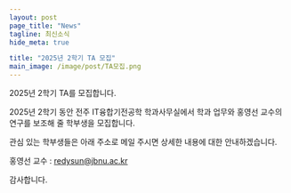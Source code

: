 ```yaml
---
layout: post
page_title: "News"
tagline: 최신소식
hide_meta: true

title: "2025년 2학기 TA 모집"
main_image: /image/post/TA모집.png
---
```


2025년 2학기 TA를 모집합니다. 

2025년 2학기 동안 전주 IT융합기전공학 학과사무실에서 학과 업무와 
홍영선 교수의 연구를 보조해 줄 학부생을 모집합니다.

관심 있는 학부생들은 아래 주소로 메일 주시면
상세한 내용에 대한 안내하겠습니다. 

홍영선 교수 : redysun@jbnu.ac.kr

감사합니다. 



